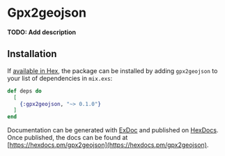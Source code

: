 # Gpx2geojson

**TODO: Add description**

## Installation

If [available in Hex](https://hex.pm/docs/publish), the package can be installed
by adding `gpx2geojson` to your list of dependencies in `mix.exs`:

```elixir
def deps do
  [
    {:gpx2geojson, "~> 0.1.0"}
  ]
end
```

Documentation can be generated with [ExDoc](https://github.com/elixir-lang/ex_doc)
and published on [HexDocs](https://hexdocs.pm). Once published, the docs can
be found at [https://hexdocs.pm/gpx2geojson](https://hexdocs.pm/gpx2geojson).

